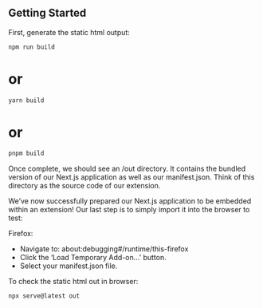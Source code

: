## Getting Started

First, generate the static html output:

```bash
npm run build
```
# or
```bash
yarn build
```
# or
```bash
pnpm build
```
Once complete, we should see an /out directory. It contains the bundled version of our Next.js application as well as our manifest.json. Think of this directory as the source code of our extension.

We’ve now successfully prepared our Next.js application to be embedded within an extension! Our last step is to simply import it into the browser to test:

Firefox:
- Navigate to: about:debugging#/runtime/this-firefox
- Click the ‘Load Temporary Add-on…’ button.
- Select your manifest.json file.

To check the static html out in browser:
```bash
npx serve@latest out
```
